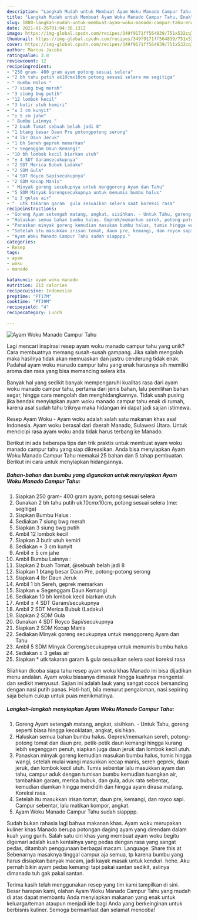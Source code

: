 ```yaml
---
description: "Langkah Mudah untuk Membuat Ayam Woku Manado Campur Tahu, Enak"
title: "Langkah Mudah untuk Membuat Ayam Woku Manado Campur Tahu, Enak"
slug: 1880-langkah-mudah-untuk-membuat-ayam-woku-manado-campur-tahu-enak
date: 2021-01-26T01:04:36.131Z
image: https://img-global.cpcdn.com/recipes/349f9171ff564839/751x532cq70/ayam-woku-manado-campur-tahu-foto-resep-utama.jpg
thumbnail: https://img-global.cpcdn.com/recipes/349f9171ff564839/751x532cq70/ayam-woku-manado-campur-tahu-foto-resep-utama.jpg
cover: https://img-global.cpcdn.com/recipes/349f9171ff564839/751x532cq70/ayam-woku-manado-campur-tahu-foto-resep-utama.jpg
author: Marcus Jacobs
ratingvalue: 3.8
reviewcount: 12
recipeingredient:
- "250 gram- 400 gram ayam potong sesuai selera"
- "2 bh tahu putih uk10cmx10cm potong sesuai selera me segitiga"
- " Bumbu Halus "
- "7 siung bwg merah"
- "3 siung bwg putih"
- "12 lombok kecil"
- "3 butir utuh kemiri"
- "± 3 cm kunyit"
- "± 5 cm jahe"
- " Bumbu Lainnya "
- "2 buah Tomat sebuah belah jadi 8"
- "1 btang besar Daun Pre potongpotong serong"
- "4 lbr Daun Jeruk"
- "1 bh Sereh geprek memarkan"
- "± Segenggam Daun Kemangi"
- "10 bh lombok kecil biarkan utuh"
- "± 4 SDT Garamsecukupnya"
- "2 SDT Merica Bubuk Ladaku"
- "2 SDM Gula"
- "4 SDT Royco Sapisecukupnya"
- "2 SDM Kecap Manis"
- " Minyak goreng secukupnya untuk menggoreng Ayam dan Tahu"
- "5 SDM Minyak Gorengsecukupnya untuk menumis bumbu halus"
- "± 3 gelas air"
- "  utk takaran garam  gula sesuaikan selera saat koreksi rasa"
recipeinstructions:
- "Goreng Ayam setengah matang, angkat, sisihkan. - Untuk Tahu, goreng seperti biasa hingga kecoklatan, angkat, sisihkan."
- "Haluskan semua bahan bumbu halus. Geprek/memarkan sereh, potong-potong tomat dan daun pre, petik-petik daun kemangi hingga kurang lebih segenggam penuh, siapkan juga daun jeruk dan lombok kecil utuh."
- "Panaskan minyak goreng kemudian masukan bumbu halus, tumis hingga wangi, setelah mulai wangi masukkan kecap manis, sereh geprek, daun jeruk, dan lombok kecil utuh. Tumis sebentar lalu masukkan ayam dan tahu, campur aduk dengan tumisan bumbu kemudian tuangkan air, tambahkan garam, merica bubuk, dan gula, aduk rata sebentar, kemudian diamkan hingga mendidih dan hingga ayam dirasa matang. Koreksi rasa."
- "Setelah itu masukkan irisan tomat, daun pre, kemangi, dan royco sapi. Campur sebentar, lalu matikan kompor, angkat."
- "Ayam Woku Manado Campur Tahu sudah siapppp."
categories:
- Resep
tags:
- ayam
- woku
- manado

katakunci: ayam woku manado 
nutrition: 213 calories
recipecuisine: Indonesian
preptime: "PT17M"
cooktime: "PT39M"
recipeyield: "4"
recipecategory: Lunch

---
```



![Ayam Woku Manado Campur Tahu](https://img-global.cpcdn.com/recipes/349f9171ff564839/751x532cq70/ayam-woku-manado-campur-tahu-foto-resep-utama.jpg)

Lagi mencari inspirasi resep ayam woku manado campur tahu yang unik? Cara membuatnya memang susah-susah gampang. Jika salah mengolah maka hasilnya tidak akan memuaskan dan justru cenderung tidak enak. Padahal ayam woku manado campur tahu yang enak harusnya sih memiliki aroma dan rasa yang bisa memancing selera kita.

Banyak hal yang sedikit banyak mempengaruhi kualitas rasa dari ayam woku manado campur tahu, pertama dari jenis bahan, lalu pemilihan bahan segar, hingga cara mengolah dan menghidangkannya. Tidak usah pusing jika hendak menyiapkan ayam woku manado campur tahu enak di rumah, karena asal sudah tahu triknya maka hidangan ini dapat jadi sajian istimewa.

Resep Ayam Woku - Ayam woku adalah salah satu makanan khas asal Indonesia. Ayam woku berasal dari daerah Manado, Sulawesi Utara. Untuk mencicipi rasa ayam woku anda tidak harus terbang ke Manado.


Berikut ini ada beberapa tips dan trik praktis untuk membuat ayam woku manado campur tahu yang siap dikreasikan. Anda bisa menyiapkan Ayam Woku Manado Campur Tahu memakai 25 bahan dan 5 tahap pembuatan. Berikut ini cara untuk menyiapkan hidangannya.

<!--inarticleads1-->

##### Bahan-bahan dan bumbu yang digunakan untuk menyiapkan Ayam Woku Manado Campur Tahu:

1. Siapkan 250 gram- 400 gram ayam, potong sesuai selera
1. Gunakan 2 bh tahu putih uk.10cmx10cm, potong sesuai selera (me: segitiga)
1. Siapkan  Bumbu Halus :
1. Sediakan 7 siung bwg merah
1. Siapkan 3 siung bwg putih
1. Ambil 12 lombok kecil
1. Siapkan 3 butir utuh kemiri
1. Sediakan ± 3 cm kunyit
1. Ambil ± 5 cm jahe
1. Ambil  Bumbu Lainnya :
1. Siapkan 2 buah Tomat, @sebuah belah jadi 8
1. Siapkan 1 btang besar Daun Pre, potong-potong serong
1. Siapkan 4 lbr Daun Jeruk
1. Ambil 1 bh Sereh, geprek memarkan
1. Siapkan ± Segenggam Daun Kemangi
1. Sediakan 10 bh lombok kecil biarkan utuh
1. Ambil ± 4 SDT Garam/secukupnya
1. Ambil 2 SDT Merica Bubuk (Ladaku)
1. Siapkan 2 SDM Gula
1. Gunakan 4 SDT Royco Sapi/secukupnya
1. Siapkan 2 SDM Kecap Manis
1. Sediakan  Minyak goreng secukupnya untuk menggoreng Ayam dan Tahu
1. Ambil 5 SDM Minyak Goreng/secukupnya untuk menumis bumbu halus
1. Sediakan ± 3 gelas air
1. Siapkan  * utk takaran garam &amp; gula sesuaikan selera saat koreksi rasa


Silahkan dicoba siapa tahu resep ayam woku khas Manado ini bisa dijadikan menu andalan. Ayam woku biasanya dimasak hingga kuahnya mengental dan sedikit menyusut. Sajian ini adalah lauk yang sangat cocok bersanding dengan nasi putih panas. Hati-hati, bila menurut pengalaman, nasi sepiring saja belum cukup untuk puas menikmatinya. 

<!--inarticleads2-->

##### Langkah-langkah menyiapkan Ayam Woku Manado Campur Tahu:

1. Goreng Ayam setengah matang, angkat, sisihkan. - Untuk Tahu, goreng seperti biasa hingga kecoklatan, angkat, sisihkan.
1. Haluskan semua bahan bumbu halus. Geprek/memarkan sereh, potong-potong tomat dan daun pre, petik-petik daun kemangi hingga kurang lebih segenggam penuh, siapkan juga daun jeruk dan lombok kecil utuh.
1. Panaskan minyak goreng kemudian masukan bumbu halus, tumis hingga wangi, setelah mulai wangi masukkan kecap manis, sereh geprek, daun jeruk, dan lombok kecil utuh. Tumis sebentar lalu masukkan ayam dan tahu, campur aduk dengan tumisan bumbu kemudian tuangkan air, tambahkan garam, merica bubuk, dan gula, aduk rata sebentar, kemudian diamkan hingga mendidih dan hingga ayam dirasa matang. Koreksi rasa.
1. Setelah itu masukkan irisan tomat, daun pre, kemangi, dan royco sapi. Campur sebentar, lalu matikan kompor, angkat.
1. Ayam Woku Manado Campur Tahu sudah siapppp.


Sudah bukan rahasia lagi bahwa makanan khas. Ayam woku merupakan kuliner khas Manado berupa potongan daging ayam yang direndam dalam kuah yang gurih. Salah satu ciri khas yang membuat ayam woku begitu digemari adalah kuah kentalnya yang pedas dengan rasa yang sangat pedas, ditambah penggunaan berbagai macam. Language: Share this at Sebenarnya masaknya tinggal campur aja semua, tp karena bumbu yang harus disiapkan banyak macam, jadi kayak masak untuk kenduri. hehe. Aku pernah bikin ayam pedas kemangi tapi pakai santan sedikit, aslinya dimanado tuh gak pakai santan. 

Terima kasih telah menggunakan resep yang tim kami tampilkan di sini. Besar harapan kami, olahan Ayam Woku Manado Campur Tahu yang mudah di atas dapat membantu Anda menyiapkan makanan yang enak untuk keluarga/teman ataupun menjadi ide bagi Anda yang berkeinginan untuk berbisnis kuliner. Semoga bermanfaat dan selamat mencoba!
